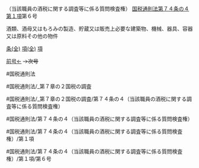 （当該職員の酒税に関する調査等に係る質問検査権）
[国税通則法第７４条の４第１項](国税通則法＿＿＿＿＿第７４条の４第１項)第６号

酒類、酒母又はもろみの製造、貯蔵又は販売上必要な建築物、機械、器具、容器又は原料その他の物件

[条(全)](国税通則法＿＿＿＿＿第７４条の４_.md)    [項(全)](国税通則法＿＿＿＿＿第７４条の４第１項_.md)    [項](国税通則法＿＿＿＿＿第７４条の４第１項.md)

[前号←](国税通則法＿＿＿＿＿第７４条の４第１項第５号.md)  ~~→次号~~

#国税通則法

#国税通則法/_第７章の２国税の調査

#国税通則法/_第７章の２国税の調査/第７４条の４（当該職員の酒税に関する調査等に係る質問検査権）

#国税通則法/第７４条の４（当該職員の酒税に関する調査等に係る質問検査権）

#国税通則法/第７４条の４（当該職員の酒税に関する調査等に係る質問検査権）/第１項

#国税通則法/第７４条の４（当該職員の酒税に関する調査等に係る質問検査権）/第１項/第６号

